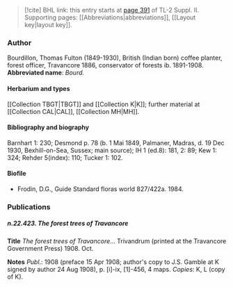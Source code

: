 > [!cite] BHL link: this entry starts at [page 391](https://www.biodiversitylibrary.org/page/33265588) of TL-2 Suppl. II.
> Supporting pages: [[Abbreviations|abbreviations]], [[Layout key|layout key]].

### Author

Bourdillon, Thomas Fulton (1849-1930), British (Indian born) coffee planter, forest officer, Travancore 1886, conservator of forests ib. 1891-1908. 
**Abbreviated name**: *Bourd.*

#### Herbarium and types

[[Collection TBGT|TBGT]] and [[Collection K|K]]; further material at [[Collection CAL|CAL]], [[Collection MH|MH]].

#### Bibliography and biography

Barnhart 1: 230; Desmond p. 78 (b. 1 Mai 1849, Palmaner, Madras, d. 19 Dec 1930, Bexhill-on-Sea, Sussex; main source); IH 1 (ed.8): 181, 2: 89; Kew 1: 324; Rehder 5(index): 110; Tucker 1: 102.

#### Biofile

- Frodin, D.G., Guide Standard floras world 827/422a. 1984.

### Publications

##### n.22.423. The forest trees of Travancore

**Title**
*The forest trees of Travancore*... Trivandrum (printed at the Travancore Government Press) 1908. Oct.

**Notes**
*Publ*.: 1908 (preface 15 Apr 1908; author's copy to J.S. Gamble at K signed by author 24 Aug 1908), p. \[i\]-ix, \[1\]-456, 4 maps. *Copies*: K, L (copy of K).

